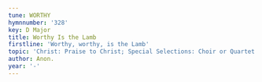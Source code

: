 ```yaml
---
tune: WORTHY
hymnnumber: '328'
key: D Major
title: Worthy Is the Lamb
firstline: 'Worthy, worthy, is the Lamb'
topic: 'Christ: Praise to Christ; Special Selections: Choir or Quartet'
author: Anon.
year: '-'
---
```

